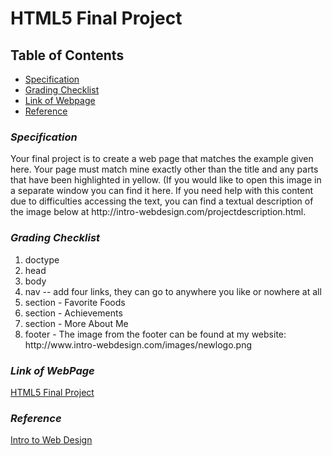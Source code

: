 # HTML5 Final Project

## Table of Contents
- [Specification](#description)
- [Grading Checklist](#grading-checklist)
- [Link of Webpage](#link-of-webpage)
- [Reference](#reference)


### ***Specification***

<p>Your final project is to create a web page that matches the example given here. Your page must match mine exactly other than the title and any parts that have been highlighted in yellow. (If you would like to open this image in a separate window you can find it here. If you need help with this content due to difficulties accessing the text, you can find a textual description of the image below at 
 http://intro-webdesign.com/projectdescription.html.</p>
  

### ***Grading Checklist***
  <ol>
<li>doctype</li>
<li>head</li>
<li>body</li>
<li>nav -- add four links, they can go to anywhere you like or nowhere at all</li>
<li>section - Favorite Foods</li>
<li>section - Achievements</li>
<li>section - More About Me</li>
<li> footer - The image from the footer can be found at my website: http://www.intro-webdesign.com/images/newlogo.png</li>
  </ol>

### ***Link of WebPage***
<a href="https://tringuyen1086.github.io/html5-final-project/" target="_blank">HTML5 Final Project</a>

### ***Reference***
[Intro to Web Design](https://www.intro-webdesign.com/)
